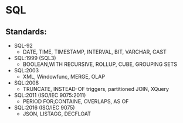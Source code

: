 # SQL

## Standards:

* SQL-92
   * DATE, TIME, TIMESTAMP, INTERVAL, BIT, VARCHAR, CAST
* SQL:1999 (SQL3)
   * BOOLEAN,WITH RECURSIVE, ROLLUP, CUBE, GROUPING SETS
* SQL:2003 
   * XML, Windowfunc, MERGE, OLAP
* SQL:2008
   * TRUNCATE, INSTEAD-OF triggers, partitioned JOIN, XQuery
* SQL:2011 (ISO/IEC 9075:2011)
   * PERIOD FOR,CONTAINE, OVERLAPS, AS OF
* SQL:2016 (ISO/IEC 9075)
   * JSON, LISTAGG, DECFLOAT